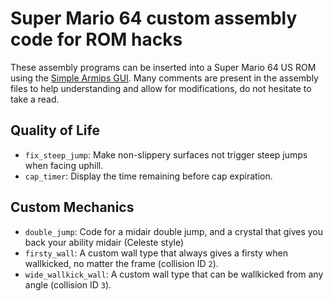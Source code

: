 # Super Mario 64 custom assembly code for ROM hacks

These assembly programs can be inserted into a Super Mario 64 US ROM using the
[Simple Armips GUI][armips]. Many comments are present in the assembly files to
help understanding and allow for modifications, do not hesitate to take a read.

[armips]: https://github.com/DavidSM64/SimpleArmipsGui/releases

## Quality of Life

- `fix_steep_jump`: Make non-slippery surfaces not trigger steep jumps when
  facing uphill.
- `cap_timer`: Display the time remaining before cap expiration.

## Custom Mechanics

- `double_jump`: Code for a midair double jump, and a crystal that gives you
  back your ability midair (Celeste style)
- `firsty_wall`: A custom wall type that always gives a firsty when wallkicked,
  no matter the frame (collision ID `2`).
- `wide_wallkick_wall`: A custom wall type that can be wallkicked from any
  angle (collision ID `3`).
